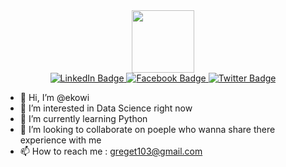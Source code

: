 <div id="header" align="center">
  <img src="https://media.giphy.com/media/Ll22OhMLAlVDb8UQWe/giphy.gif" width="100"/>
  <div id="badges">
  <a href="https://www.linkedin.com/in/eko-widodo-70568021b">
    <img src="https://img.shields.io/badge/LinkedIn-blue?style=for-the-badge&logo=linkedin&logoColor=white" alt="LinkedIn Badge"/>
  </a>
  <a href="https://web.facebook.com/eko.bogoer">
    <img src="https://img.shields.io/badge/Facebook-blue?style=for-the-badge&logo=facebook&logoColor=white" alt="Facebook Badge"/>
  </a>
  <a href="https://twitter.com/Ech0072">
    <img src="https://img.shields.io/badge/Twitter-blue?style=for-the-badge&logo=twitter&logoColor=white" alt="Twitter Badge"/>
  </a>
</div>
  <img src="https://komarev.com/ghpvc/?username=ekowi&style=flat-square&color=blue" alt=""/>
</div>



- 👋 Hi, I’m @ekowi
- 👀 I’m interested in Data Science right now 
- 🌱 I’m currently learning Python
- 💞️ I’m looking to collaborate on poeple who wanna share there experience with me 
- 📫 How to reach me : greget103@gmail.com

<!---
ekowi/ekowi is a ✨ special ✨ repository because its `README.md` (this file) appears on your GitHub profile.
You can click the Preview link to take a look at your changes.
--->
